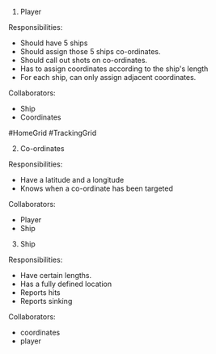 1. Player

Responsibilities:

<!-- - Should have a tracking grid and a home grid -->
- Should have 5 ships
- Should assign those 5 ships co-ordinates. 
- Should call out shots on co-ordinates.
- Has to assign coordinates according to the ship's length
- For each ship, can only assign adjacent coordinates.
 
Collaborators:

- Ship
- Coordinates

#HomeGrid
#TrackingGrid





<!-- 2. Grid

Responsibilities: 

- Stores ships in specific locations
- Declare hits, misses and sinks for all locations
- Can hide ships

2.a. TrackingGrid < Grid

Responsibilities:

- Hides opponent's ship location

2.b. HomeGrid < Grid

Responsibilities:

- Know user's ship location

2+a+b. Collaborators:

- ship
- player
 -->

2. Co-ordinates

Responsibilities: 

- Have a latitude and a longitude
- Knows when a co-ordinate has been targeted

Collaborators:

- Player
- Ship


3. Ship

Responsibilities: 

- Have certain lengths. 
- Has a fully defined location
- Reports hits
- Reports sinking

Collaborators:

- coordinates
- player

 
<!-- 4. Game

Responsibilities: 

- When initialized, only has 2 players
- Allows player to place ships on board.
- Allows a player to look at tracking grid
- Allows a player to shoot at opponent's home grid
- Reports victory
- Is finished when one player wins.
- Allows turns. If player hits, gets another go.

Collaborators:

- ship
- grid (tracking grid and home grid)
- player -->

